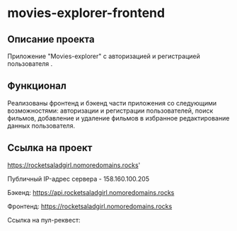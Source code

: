 # movies-explorer-frontend

## Описание проекта
Приложение "Movies-explorer" с авторизацией и регистрацией пользователя .  
  
## Функционал
Реализованы фронтенд и бэкенд части приложения со следующими возможностями: авторизации и регистрации пользователей, поиск фильмов, добавление и удаление фильмов в избранное
редактирование данных пользователя.
  
## Ссылка на проект
https://rocketsaladgirl.nomoredomains.rocks'
  
Публичный IP-адрес сервера - 158.160.100.205
  
Бэкенд: https://api.rocketsaladgirl.nomoredomains.rocks  

Фронтенд: https://rocketsaladgirl.nomoredomains.rocks 

Ссылка на пул-реквест:





